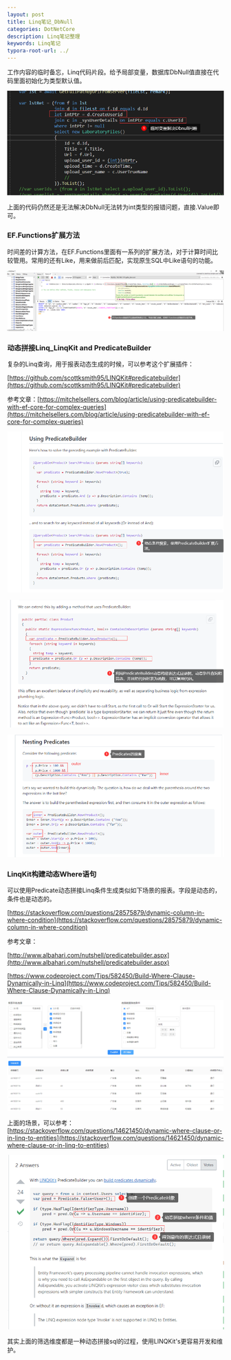 ```yaml
---
layout: post
title: Linq笔记_DbNull
categories: DotNetCore
description: Linq笔记整理
keywords: Linq笔记
typora-root-url: ../
---
```

工作内容的临时备忘，Linq代码片段。给予局部变量，数据库DbNull值直接在代码里面初始化为类型默认值。

![image-20220105155033557](/images/posts/image-20220105155033557.png)

上面的代码仍然还是无法解决DbNull无法转为int类型的报错问题，直接.Value即可。

### EF.Functions扩展方法

时间差的计算方法，在EF.Functions里面有一系列的扩展方法，对于计算时间比较管用。常用的还有Like，用来做前后匹配，实现原生SQL中Like语句的功能。

![image-20220310232910508](/images/posts/image-20220310232910508.png)

### 动态拼接Linq_LinqKit and PredicateBuilder

复杂的Linq查询，用于报表动态生成的时候，可以参考这个扩展插件：



[https://github.com/scottksmith95/LINQKit#predicatebuilder](https://github.com/scottksmith95/LINQKit#predicatebuilder)

参考文章：[https://mitchelsellers.com/blog/article/using-predicatebuilder-with-ef-core-for-complex-queries](https://mitchelsellers.com/blog/article/using-predicatebuilder-with-ef-core-for-complex-queries)

![image-20220311020210219](/images/posts/image-20220311020210219.png)

![image-20220311020700567](/images/posts/image-20220311020700567.png)

![image-20220311021200641](/images/posts/image-20220311021200641.png)

### LinqKit构建动态Where语句

可以使用Predicate动态拼接Linq条件生成类似如下场景的报表。字段是动态的，条件也是动态的。

[https://stackoverflow.com/questions/28575879/dynamic-column-in-where-condition](https://stackoverflow.com/questions/28575879/dynamic-column-in-where-condition)

参考文章：

[http://www.albahari.com/nutshell/predicatebuilder.aspx](http://www.albahari.com/nutshell/predicatebuilder.aspx)

[https://www.codeproject.com/Tips/582450/Build-Where-Clause-Dynamically-in-Linq](https://www.codeproject.com/Tips/582450/Build-Where-Clause-Dynamically-in-Linq)

![image-20220311024725366](/images/posts/image-20220311024725366.png)

上面的场景，可以参考：[https://stackoverflow.com/questions/14621450/dynamic-where-clause-or-in-linq-to-entities](https://stackoverflow.com/questions/14621450/dynamic-where-clause-or-in-linq-to-entities)

![image-20220311025426955](/images/posts/image-20220311025426955.png)

其实上面的筛选维度都是一种动态拼接sql的过程，使用LINQKit's更容易开发和维护。
